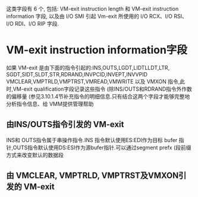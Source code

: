 
这类字段有 6 个, 包括: VM-exit instruction length 和 VM-exit instruction information 字段, 以及由 I/O SMI 引起 Vm-exit 所使用的 I/O RCX、I/O RSI、I/O RDI、I/O RIP 字段.











# VM-exit instruction information字段

如果 VM-exit 是由下面的指令引起的:INS,OUTS,LGDT,LIDTLLDT,LTR, SGDT,SIDT,SLDT,STR,RDRAND,INVPCID,INVEPT,INVVPID VMCLEAR,VMPTRLD,VMPTRST,VMREAD,VMWRITE 以及 VMXON 指令,此时,VM-exit qualification字段记录这些指令 (除INS/OUTS和RDRAND指令外作数的偏移量 (参见3.10.1.4节补充指令的明细信息.只有结合这两个字段才能够完整地分析指令信息、给 VMM提供管理帮助

## 由INS/OUTS指令引发的 VM-exit

INS和 OUTS指令属于串操作指令.INS 指令默认使用ES:EDI作为目标 bufer 指针,OUTS指令默认使用DS:ESI作为源bufer指针.可以通过segment prefx (段前缀方式来改变默认的数据段




## 由 VMCLEAR, VMPTRLD, VMPTRST及VMXON引发的 VM-exit

